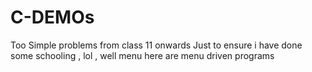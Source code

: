 # C-DEMOs
Too Simple problems from class 11 onwards
Just to ensure i have done some schooling , lol , well menu here are menu driven programs
